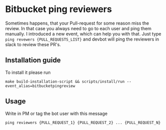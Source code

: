 # Bitbucket ping reviewers
Sometimes happens, that your Pull-request for some reason miss the review. In that case you always need to go to each user and ping them manually. I introduced a new event, which can help you with that. Just type `ping revewers {PULL_REQUESTS_LIST}` and devbot will ping the reviewers in slack to review these PR's.

## Installation guide
To install it please run 
``` 
make build-installation-script && scripts/install/run --event_alias=bitbucketpingreview
```

## Usage
Write in PM or tag the bot user with this message
```
ping reviewers {PULL_REQUEST_1} {PULL_REQUEST_2} ... {PULL_REQUEST_N}
```
